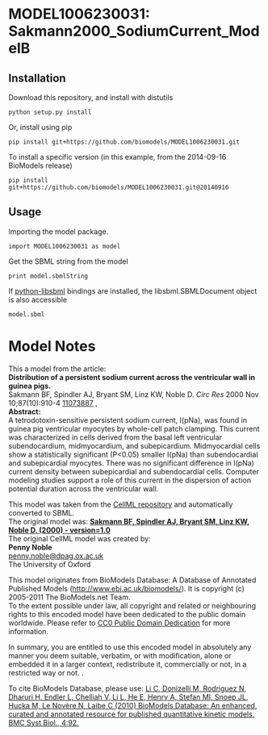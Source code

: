 # MODEL1006230031: Sakmann2000_SodiumCurrent_ModelB

## Installation

Download this repository, and install with distutils

`python setup.py install`

Or, install using pip

`pip install git+https://github.com/biomodels/MODEL1006230031.git`

To install a specific version (in this example, from the 2014-09-16 BioModels release)

`pip install git+https://github.com/biomodels/MODEL1006230031.git@20140916`

## Usage

Importing the model package.

`import MODEL1006230031 as model`

Get the SBML string from the model

`print model.sbmlString`

If [python-libsbml](https://pypi.python.org/pypi/python-libsbml) bindings are
installed, the libsbml.SBMLDocument object is also accessible

`model.sbml`


# Model Notes


This a model from the article:  
**Distribution of a persistent sodium current across the ventricular wall in guinea pigs.**   
Sakmann BF, Spindler AJ, Bryant SM, Linz KW, Noble D. _Circ Res_ 2000 Nov
10;87(10):910-4 [11073887](http://www.ncbi.nlm.nih.gov/pubmed/11073887) ,  
**Abstract:**   
A tetrodotoxin-sensitive persistent sodium current, I(pNa), was found in
guinea pig ventricular myocytes by whole-cell patch clamping. This current was
characterized in cells derived from the basal left ventricular subendocardium,
midmyocardium, and subepicardium. Midmyocardial cells show a statistically
significant (P<0.05) smaller I(pNa) than subendocardial and subepicardial
myocytes. There was no significant difference in I(pNa) current density
between subepicardial and subendocardial cells. Computer modeling studies
support a role of this current in the dispersion of action potential duration
across the ventricular wall.

This model was taken from the [CellML
repository](http://www.cellml.org/models) and automatically converted to SBML.  
The original model was: [ **Sakmann BF, Spindler AJ, Bryant SM, Linz KW, Noble
D. (2000) - version=1.0**
](http://models.cellml.org/exposure/6018168fb66a3ea2b18484496ef88dbc)  
The original CellML model was created by:  
**Penny Noble**   
penny.noble@dpag.ox.ac.uk  
The University of Oxford  

This model originates from BioModels Database: A Database of Annotated
Published Models (http://www.ebi.ac.uk/biomodels/). It is copyright (c)
2005-2011 The BioModels.net Team.  
To the extent possible under law, all copyright and related or neighbouring
rights to this encoded model have been dedicated to the public domain
worldwide. Please refer to [CC0 Public Domain
Dedication](http://creativecommons.org/publicdomain/zero/1.0/) for more
information.

In summary, you are entitled to use this encoded model in absolutely any
manner you deem suitable, verbatim, or with modification, alone or embedded it
in a larger context, redistribute it, commercially or not, in a restricted way
or not. .  
  
To cite BioModels Database, please use: [Li C, Donizelli M, Rodriguez N,
Dharuri H, Endler L, Chelliah V, Li L, He E, Henry A, Stefan MI, Snoep JL,
Hucka M, Le Novère N, Laibe C (2010) BioModels Database: An enhanced, curated
and annotated resource for published quantitative kinetic models. BMC Syst
Biol., 4:92.](http://www.ncbi.nlm.nih.gov/pubmed/20587024)


